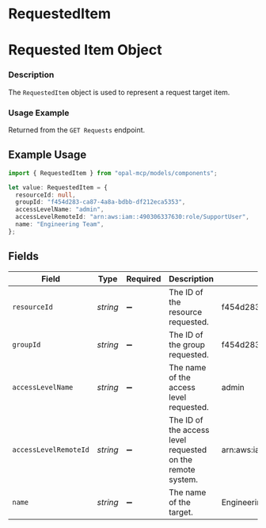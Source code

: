 # RequestedItem

# Requested Item Object
### Description
The `RequestedItem` object is used to represent a request target item.

### Usage Example
Returned from the `GET Requests` endpoint.

## Example Usage

```typescript
import { RequestedItem } from "opal-mcp/models/components";

let value: RequestedItem = {
  resourceId: null,
  groupId: "f454d283-ca87-4a8a-bdbb-df212eca5353",
  accessLevelName: "admin",
  accessLevelRemoteId: "arn:aws:iam::490306337630:role/SupportUser",
  name: "Engineering Team",
};
```

## Fields

| Field                                                      | Type                                                       | Required                                                   | Description                                                | Example                                                    |
| ---------------------------------------------------------- | ---------------------------------------------------------- | ---------------------------------------------------------- | ---------------------------------------------------------- | ---------------------------------------------------------- |
| `resourceId`                                               | *string*                                                   | :heavy_minus_sign:                                         | The ID of the resource requested.                          | f454d283-ca87-4a8a-bdbb-df212eca5353                       |
| `groupId`                                                  | *string*                                                   | :heavy_minus_sign:                                         | The ID of the group requested.                             | f454d283-ca87-4a8a-bdbb-df212eca5353                       |
| `accessLevelName`                                          | *string*                                                   | :heavy_minus_sign:                                         | The name of the access level requested.                    | admin                                                      |
| `accessLevelRemoteId`                                      | *string*                                                   | :heavy_minus_sign:                                         | The ID of the access level requested on the remote system. | arn:aws:iam::490306337630:role/SupportUser                 |
| `name`                                                     | *string*                                                   | :heavy_minus_sign:                                         | The name of the target.                                    | Engineering Team                                           |